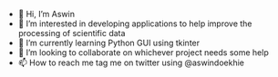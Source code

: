 - 👋 Hi, I’m Aswin
- 👀 I’m interested in developing applications to help improve the processing of scientific data
- 🌱 I’m currently learning Python GUI using tkinter
- 💞️ I’m looking to collaborate on whichever project needs some help
- 📫 How to reach me tag me on twitter using @aswindoekhie 

<!---
ADoekhie/ADoekhie is a ✨ special ✨ repository because its `README.md` (this file) appears on your GitHub profile.
You can click the Preview link to take a look at your changes.
--->
